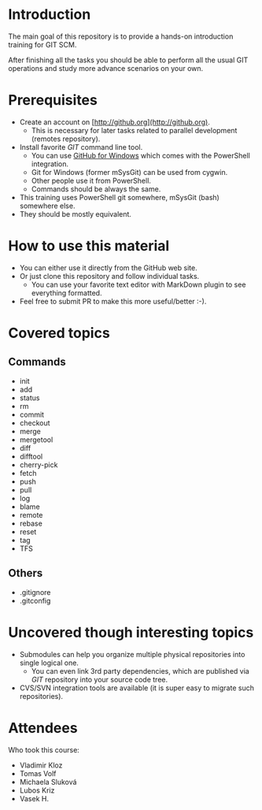 # Introduction

The main goal of this repository is to provide a hands-on introduction training
for GIT SCM.

After finishing all the tasks you should be able to perform all the usual GIT
operations and study more advance scenarios on your own.

# Prerequisites

* Create an account on [http://github.org](http://github.org).
  * This is necessary for later tasks related to parallel development (remotes
    repository).
* Install favorite _GIT_ command line tool.
  * You can use [GitHub for Windows](https://desktop.github.com/) which
    comes with the PowerShell integration.
  * Git for Windows (former mSysGit) can be used from cygwin.
  * Other people use it from PowerShell.
  * Commands should be always the same.
* This training uses PowerShell git somewhere, mSysGit (bash) somewhere
  else.
* They should be mostly equivalent.

# How to use this material

* You can either use it directly from the GitHub web site.
* Or just clone this repository and follow individual tasks.
  * You can use your favorite text editor with MarkDown plugin to see everything
    formatted.
* Feel free to submit PR to make this more useful/better :-).

# Covered topics

## Commands

* init
* add
* status
* rm
* commit
* checkout
* merge
* mergetool
* diff
* difftool
* cherry-pick
* fetch
* push
* pull
* log
* blame
* remote
* rebase
* reset
* tag
* TFS

## Others

* .gitignore
* .gitconfig

# Uncovered though interesting topics

* Submodules can help you organize multiple physical repositories into
  single logical one.
  * You can even link 3rd party dependencies, which are published via
    _GIT_ repository into your source code tree.
* CVS/SVN integration tools are available (it is super easy to migrate
  such repositories).

# Attendees

Who took this course:

* Vladimir Kloz
* Tomas Volf
* Michaela Sluková
* Lubos Kriz
* Vasek H.
